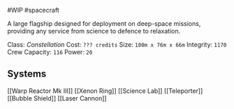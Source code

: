 #WIP #spacecraft 

A large flagship designed for deployment on deep-space missions, providing any service from science to defence to relaxation.

Class: *Constellation*
Cost: `??? credits`
Size: `100m x 76m x 66m`
Integrity: `1170`
Crew Capacity: `116`
Power: `20`

## Systems

[[Warp Reactor Mk III]]
[[Xenon Ring]]
[[Science Lab]]
[[Teleporter]]
[[Bubble Shield]]
[[Laser Cannon]]